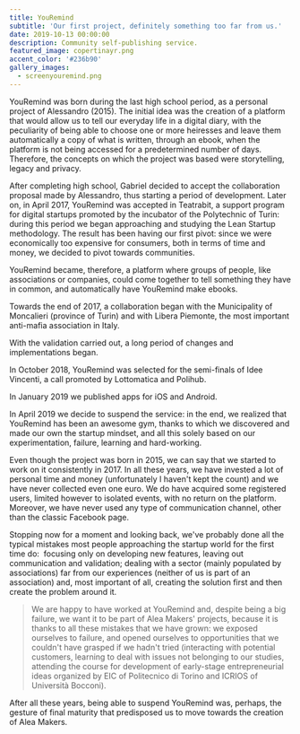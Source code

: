 ```yaml
---
title: YouRemind
subtitle: 'Our first project, definitely something too far from us.'
date: 2019-10-13 00:00:00
description: Community self-publishing service.
featured_image: copertinayr.png
accent_color: '#236b90'
gallery_images:
  - screenyouremind.png
---
```


YouRemind was born during the last high school period, as a personal project of Alessandro (2015). The initial idea was the creation of a platform that would allow us to tell our everyday life in a digital diary, with the peculiarity of being able to choose one or more heiresses and leave them automatically a copy of what is written, through an ebook, when the platform is not being accessed for a predetermined number of days. Therefore, the concepts on which the project was based were storytelling, legacy and privacy.

After completing high school, Gabriel decided to accept the collaboration proposal made by Alessandro, thus starting a period of development. Later on, in April 2017, YouRemind was accepted in Teatrabit, a support program for digital startups promoted by the incubator of the Polytechnic of Turin: during this period we began approaching and studying the Lean Startup methodology. The result has been having our first pivot: since we were economically too expensive for consumers, both in terms of time and money, we decided to pivot towards communities.

YouRemind became, therefore, a platform where groups of people, like associations or companies, could come together to tell something they have in common, and automatically have YouRemind make ebooks.

Towards the end of 2017, a collaboration began with the Municipality of Moncalieri (province of Turin) and with Libera Piemonte, the most important anti-mafia association in Italy.

With the validation carried out, a long period of changes and implementations began.

In October 2018, YouRemind was selected for the semi-finals of Idee Vincenti, a call promoted by Lottomatica and Polihub.

In January 2019 we published apps for iOS and Android.

In April 2019 we decide to suspend the service: in the end, we realized that YouRemind has been an awesome gym, thanks to which we discovered and made our own the startup mindset, and all this solely based on our experimentation, failure, learning and hard-working.

Even though the project was born in 2015, we can say that we started to work on it consistently in 2017. In all these years, we have invested a lot of personal time and money (unfortunately I haven't kept the count) and we have never collected even one euro. We do have acquired some registered users, limited however to isolated events, with no return on the platform. Moreover, we have never used any type of communication channel, other than the classic Facebook page.

Stopping now for a moment and looking back, we've probably done all the typical mistakes most people approaching the startup world for the first time do: &nbsp;focusing only on developing new features, leaving out communication and validation; dealing with a sector (mainly populated by associations) far from our experiences (neither of us is part of an association) and, most important of all, creating the solution first and then create the problem around it.

> We are happy to have worked at YouRemind and, despite being a big failure, we want it to be part of Alea Makers' projects, because it is thanks to all these mistakes that we have grown: we exposed ourselves to failure, and opened ourselves to opportunities that we couldn't have grasped if we hadn't tried (interacting with potential customers, learning to deal with issues not belonging to our studies, attending the course for development of early-stage entrepreneurial ideas organized by EIC of Politecnico di Torino and ICRIOS of Universit&agrave; Bocconi).

After all these years, being able to suspend YouRemind was, perhaps, the gesture of final maturity that predisposed us to move towards the creation of Alea Makers.

&nbsp;
